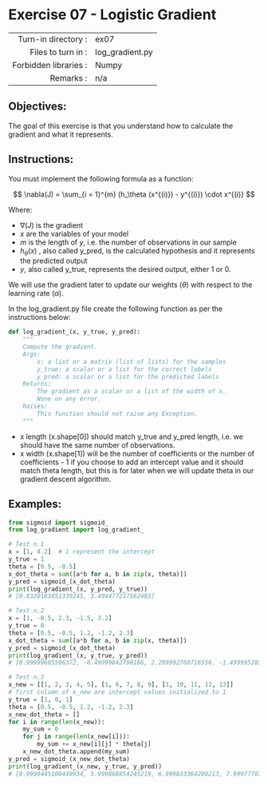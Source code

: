 # Exercise 07 - Logistic Gradient

|                         |                         |
| -----------------------:| ----------------------- |
|   Turn-in directory :   |  ex07                   |
|   Files to turn in :    |  log_gradient.py            |
|   Forbidden libraries : |  Numpy                  |
|   Remarks :             |  n/a                    |

## Objectives:
The goal of this exercise is that you understand how to calculate the gradient and what it represents.

## Instructions:
You must implement the following formula as a function:  
 
 $$
\nabla(J) = \sum_{i = 1}^{m} (h_\theta (x^{(i)}) - y^{(i)}) \cdot x^{(i)} 
 $$
 
Where:
* $\nabla(J)$ is the gradient
* $x$ are the variables of your model
* $m$ is the length of $y$, i.e. the number of observations in our sample
* $h_{\theta}(x)$ , also called y_pred, is the calculated hypothesis and it represents the predicted output
* $y$, also called y_true, represents the desired output, either 1 or 0.

We will use the gradient later to update our weights ($\theta$) with respect to the learning rate ($\alpha$).

In the log_gradient.py file create the following function as per the instructions below: 
```python
def log_gradient_(x, y_true, y_pred):
    """
    Compute the gradient.
    Args:
        x: a list or a matrix (list of lists) for the samples
        y_true: a scalar or a list for the correct labels
        y_pred: a scalar or a list for the predicted labels
    Returns: 
        The gradient as a scalar or a list of the width of x.
        None on any error.
    Raises:
        This function should not raise any Exception.
    """
```
  
* x length (x.shape[0]) should match y_true and y_pred length, i.e. we should have the same number of observations.
* x width (x.shape[1]) will be the number of coefficients or the number of coefficients - 1 if you choose to add an intercept value and it should match theta length, but this is for later when we will update theta in our gradient descent algorithm.

## Examples:
```python
from sigmoid import sigmoid_
from log_gradient import log_gradient_

# Test n.1
x = [1, 4.2]  # 1 represent the intercept
y_true = 1
theta = [0.5, -0.5]
x_dot_theta = sum([a*b for a, b in zip(x, theta)])
y_pred = sigmoid_(x_dot_theta)
print(log_gradient_(x, y_pred, y_true))         
# [0.8320183851339245, 3.494477217562483]

# Test n.2
x = [1, -0.5, 2.3, -1.5, 3.2]
y_true = 0
theta = [0.5, -0.5, 1.2, -1.2, 2.3]
x_dot_theta = sum([a*b for a, b in zip(x, theta)])
y_pred = sigmoid_(x_dot_theta)
print(log_gradient_(x, y_true, y_pred))         
# [0.99999685596372, -0.49999842798186, 2.299992768716556, -1.4999952839455801, 3.1999899390839044]

# Test n.3
x_new = [[1, 2, 3, 4, 5], [1, 6, 7, 8, 9], [1, 10, 11, 12, 13]]
# first column of x_new are intercept values initialized to 1
y_true = [1, 0, 1]
theta = [0.5, -0.5, 1.2, -1.2, 2.3]
x_new_dot_theta = []
for i in range(len(x_new)):
    my_sum = 0
    for j in range(len(x_new[i])):
        my_sum += x_new[i][j] * theta[j]
    x_new_dot_theta.append(my_sum)
y_pred = sigmoid_(x_new_dot_theta)
print(log_gradient_(x_new, y_true, y_pred))     
# [0.9999445100449934, 5.999888854245219, 6.999833364290213, 7.999777874335206, 8.999722384380199]
```
